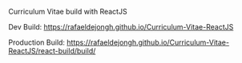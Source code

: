Curriculum Vitae build with ReactJS

Dev Build: https://rafaeldejongh.github.io/Curriculum-Vitae-ReactJS

Production Build: https://rafaeldejongh.github.io/Curriculum-Vitae-ReactJS/react-build/build/
